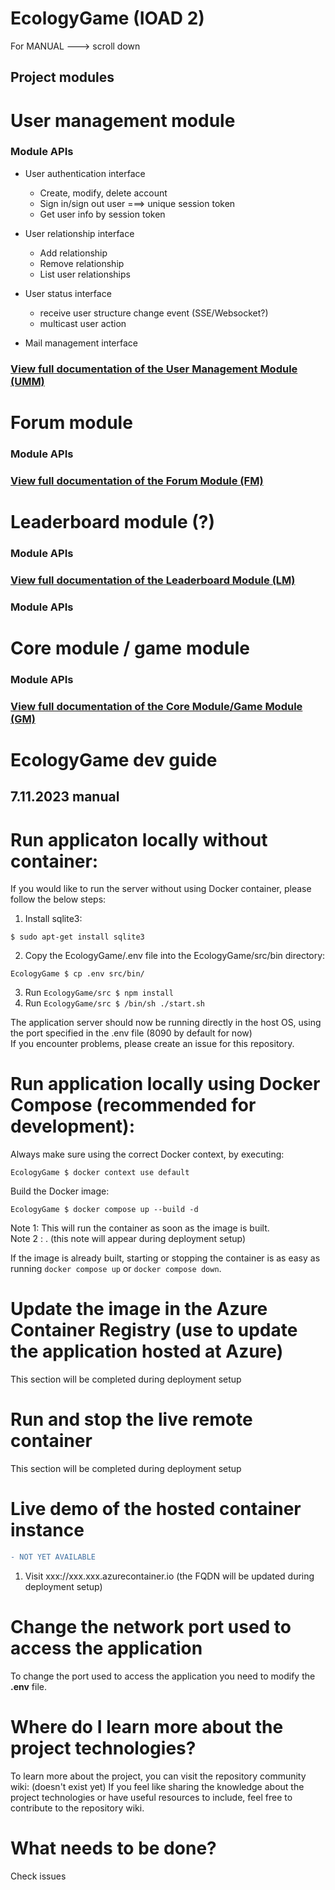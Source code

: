 # EcologyGame (IOAD 2)
For MANUAL ---> scroll down
## Project modules
# User management module
### Module APIs
- User authentication interface
    - Create, modify, delete account
    - Sign in/sign out user ===> unique session token
    - Get user info by session token
- User relationship interface
    - Add relationship
    - Remove relationship
    - List user relationships 
- User status interface
    - receive user structure change event (SSE/Websocket?)
    - multicast user action

- Mail management interface

### [View full documentation of the User Management Module (UMM)](/src/modules/user_management/README.md)
# Forum module
### Module APIs
### [View full documentation of the Forum Module (FM)](/src/modules/forum/README.md)
# Leaderboard module (?)
### Module APIs
### [View full documentation of the Leaderboard Module (LM)](/src/modules/leaderboard/README.md)
### Module APIs
# Core module / game module
### Module APIs
### [View full documentation of the Core Module/Game Module (GM)](/src/modules/game_core/README.md)

# EcologyGame dev guide

## 7.11.2023 manual

# Run applicaton locally without container:
If you would like to run the server without using Docker container, please follow the below steps:
1. Install sqlite3:
```
$ sudo apt-get install sqlite3
```
2. Copy the EcologyGame/.env file into the EcologyGame/src/bin directory:
```
EcologyGame $ cp .env src/bin/
```
3. Run ```EcologyGame/src $ npm install```
4. Run ```EcologyGame/src $ /bin/sh ./start.sh```
   
The application server should now be running directly in the host OS, using the port specified in the .env file (8090 by default for now)\
If you encounter problems, please create an issue for this repository. 
# Run application locally using Docker Compose (recommended for development):
Always make sure using the correct Docker context, by executing:
```
EcologyGame $ docker context use default
```
Build the Docker image:
```
EcologyGame $ docker compose up --build -d 
```
Note 1: This will run the container as soon as the image is built. \
Note 2 : . (this note will appear during deployment setup)
 
If the image is already built, starting or stopping the container is as easy as running ```docker compose up``` or ```docker compose down```.


# Update the image in the Azure Container Registry (use to update the application hosted at Azure)
This section will be completed during deployment setup
# Run and stop the live remote container 
This section will be completed during deployment setup
# Live demo of the hosted container instance
```diff
- NOT YET AVAILABLE
```
1. Visit xxx://xxx.xxx.azurecontainer.io (the FQDN will be updated during deployment setup)
# Change the network port used to access the application
To change the port used to access the application you need to modify the **.env** file.
# Where do I learn more about the project technologies?
To learn more about the project, you can visit the repository community wiki: (doesn't exist yet)
If you feel like sharing the knowledge about the project technologies or have useful resources to include, feel free to contribute to the repository wiki.  
# What needs to be done?
Check issues

